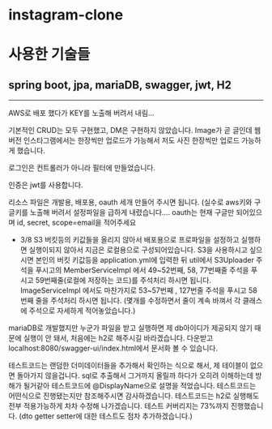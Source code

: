 # instagram-clone

# 사용한 기술들
## spring boot, jpa, mariaDB, swagger, jwt, H2

-----------------------------------------

 AWS로 배포 했다가 KEY를 노출해 버려서 내림...

기본적인 CRUD는 모두 구현했고, DM은 구현하지 않았습니다.
Image가 곧 글인데 웹버전 인스타그램에서는 한장씩만 업로드가 가능해서 
저도 사진 한장씩만 업로드 가능하게 했습니다.

로그인은 컨트롤러가 아니라 필터에 만들었습니다.

인증은 jwt를 사용합니다.

리소스 파일은 개발용, 배포용, oauth 세개 만들어 주시면 됩니다. (실수로 aws키와 구글키를 노출해 버려서 설정파일을 급하게 내렸습니다....
oauth는 현재 구글만 되어있으며 id, secret, scope=email을 적어주세요


- 3/8
S3 버킷등의 키값들을 올리지 않아서 배포용으로 프로파일을 설정하고 실행하면 실행이되지 않아서
지금은 로컬용으로 구성되어있습니다.
S3을 사용하시고 싶으시면 본인의 버킷 키값등을 application.yml에 입력한 뒤 util에서 S3Uploader 주석을 푸시고의 
MemberServiceImpl 에서 49~52번째, 58, 77번째줄 주석을 푸시고 59번째줄(로컬에 저장하는 코드)를 주석처리 하시면 됩니다.
ImageServiceImpl 에서도 마찬가지로 53~57번째 , 127번줄 주석을 푸시고 58번째 줄을 주석처리 하시면 됩니다.
(몇개를 수정하면서 줄이 계속 바껴서 각 클래스에 주석으로 자세하게 적어놓았습니다.)

mariaDB로 개발했지만 누군가 파일을 받고 실행하면 제 db아이디가 제공되지 않기 때문에 실행이 안 돼서, 처음에는 h2로 해주시길 바라겠습니다.
다운받고 localhost:8080/swagger-ui/index.html에서 문서화 볼 수 있습니다.

테스트코드는 랜덤한 더미데이터들을 추가해서 확인하는 식으로 해서, 제 테이블이 없으면 돌아가지 않을겁니다. sql로 추출해서 그거까지 올릴까 하다가
오히려 이해하는데 방해가 될거같아 테스트코드에 @DisplayName으로 설명을 적었습니다. 테스트코드는 어떤식으로 진행됐는지만 참조해주시면 감사하겠습니다.
테스트코드는 h2로 실행해도 전부 적용가능하게 차차 수정해 나가겠습니다.
테스트 커버리지는 73%까지 진행했습니다. (dto getter setter에 대한 테스트도 점차 추가하겠습니다.)



